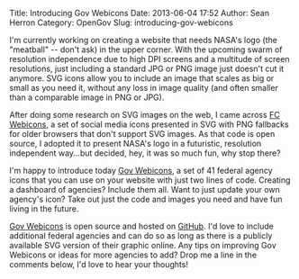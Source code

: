 Title: Introducing Gov Webicons
Date: 2013-06-04 17:52
Author: Sean Herron
Category: OpenGov
Slug: introducing-gov-webicons

I'm currently working on creating a website that needs NASA's logo (the
"meatball" -- don't ask) in the upper corner. With the upcoming swarm of
resolution independence due to high DPI screens and a multitude of
screen resolutions, just including a standard JPG or PNG image just
doesn't cut it anymore. SVG icons allow you to include an image that
scales as big or small as you need it, without any loss in image quality
(and often smaller than a comparable image in PNG or JPG).

After doing some research on SVG images on the web, I came across [FC
Webicons][], a set of social media icons presented in SVG with PNG
fallbacks for older browsers that don't support SVG images. As that code
is open source, I adopted it to present NASA's logo in a futuristic,
resolution independent way...but decided, hey, it was so much fun, why
stop there?

I'm happy to introduce today [Gov Webicons][], a set of 41 federal
agency icons that you can use on your website with just two lines of
code. Creating a dashboard of agencies? Include them all. Want to just
update your own agency's icon? Take out just the code and images you
need and have fun living in the future.

[Gov Webicons][] is open source and hosted on [GitHub][]. I'd love to
include additional federal agencies and can do so as long as there is a
publicly available SVG version of their graphic online. Any tips on
improving Gov Webicons or ideas for more agencies to add? Drop me a line
in the comments below, I'd love to hear your thoughts!

  [FC Webicons]: https://github.com/adamfairhead/webicons "FC Webicons"
  [Gov Webicons]: https://github.com/seanherron/Gov-Webicons
    "Gov Webicons"
  [GitHub]: https://github.com/seanherron/Gov-Webicons "GitHub"
